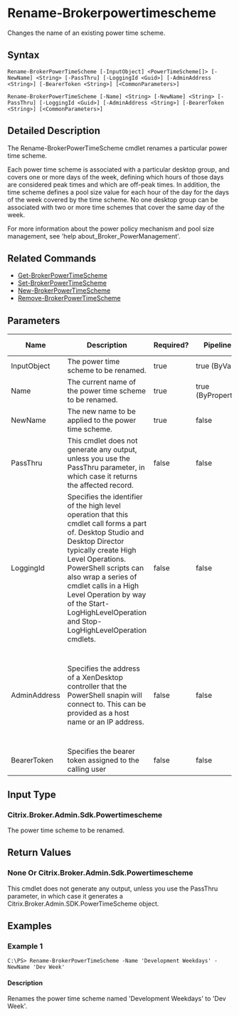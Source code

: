 ﻿
# Rename-Brokerpowertimescheme
Changes the name of an existing power time scheme.
## Syntax
```
Rename-BrokerPowerTimeScheme [-InputObject] <PowerTimeScheme[]> [-NewName] <String> [-PassThru] [-LoggingId <Guid>] [-AdminAddress <String>] [-BearerToken <String>] [<CommonParameters>]

Rename-BrokerPowerTimeScheme [-Name] <String> [-NewName] <String> [-PassThru] [-LoggingId <Guid>] [-AdminAddress <String>] [-BearerToken <String>] [<CommonParameters>]
```
## Detailed Description
The Rename-BrokerPowerTimeScheme cmdlet renames a particular power time scheme.

Each power time scheme is associated with a particular desktop group, and covers one or more days of the week, defining which hours of those days are considered peak times and which are off-peak times. In addition, the time scheme defines a pool size value for each hour of the day for the days of the week covered by the time scheme. No one desktop group can be associated with two or more time schemes that cover the same day of the week.

For more information about the power policy mechanism and pool size management, see 'help about\_Broker\_PowerManagement'.


## Related Commands

* [Get-BrokerPowerTimeScheme](../Get-BrokerPowerTimeScheme/)
* [Set-BrokerPowerTimeScheme](../Set-BrokerPowerTimeScheme/)
* [New-BrokerPowerTimeScheme](../New-BrokerPowerTimeScheme/)
* [Remove-BrokerPowerTimeScheme](../Remove-BrokerPowerTimeScheme/)
## Parameters
| Name   | Description | Required? | Pipeline Input | Default Value |
| --- | --- | --- | --- | --- |
| InputObject | The power time scheme to be renamed. | true | true (ByValue) |  |
| Name | The current name of the power time scheme to be renamed. | true | true (ByPropertyName) |  |
| NewName | The new name to be applied to the power time scheme. | true | false |  |
| PassThru | This cmdlet does not generate any output, unless you use the PassThru parameter, in which case it returns the affected record. | false | false | False |
| LoggingId | Specifies the identifier of the high level operation that this cmdlet call forms a part of. Desktop Studio and Desktop Director typically create High Level Operations. PowerShell scripts can also wrap a series of cmdlet calls in a High Level Operation by way of the Start-LogHighLevelOperation and Stop-LogHighLevelOperation cmdlets. | false | false |  |
| AdminAddress | Specifies the address of a XenDesktop controller that the PowerShell snapin will connect to. This can be provided as a host name or an IP address. | false | false | Localhost. Once a value is provided by any cmdlet, this value will become the default. |
| BearerToken | Specifies the bearer token assigned to the calling user | false | false |  |

## Input Type

### Citrix.Broker.Admin.Sdk.Powertimescheme
The power time scheme to be renamed.
## Return Values

### None Or Citrix.Broker.Admin.Sdk.Powertimescheme
This cmdlet does not generate any output, unless you use the PassThru parameter, in which case it generates a Citrix.Broker.Admin.SDK.PowerTimeScheme object.
## Examples

### Example 1
```
C:\PS> Rename-BrokerPowerTimeScheme -Name 'Development Weekdays' -NewName 'Dev Week'
```
#### Description
Renames the power time scheme named 'Development Weekdays' to 'Dev Week'.
